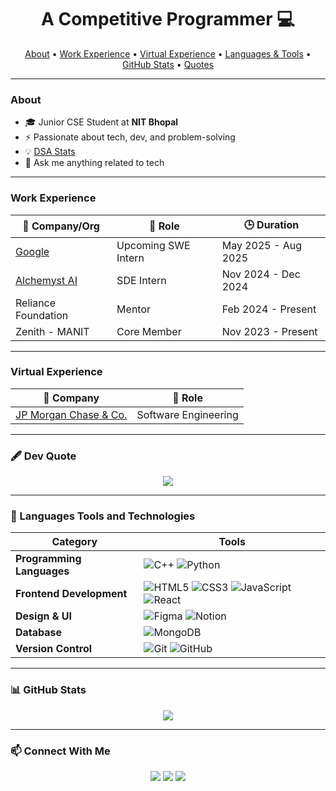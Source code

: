 <h1 align="center">A Competitive Programmer 💻</h1>

<p align="center">
  <a href="#about">About</a> •
  <a href="#work-experience">Work Experience</a> •
  <a href="#virtual-experience">Virtual Experience</a> •
  <a href="#languages-tools-and-technologies-">Languages & Tools</a> •
  <a href="#github-stats">GitHub Stats</a> •
  <a href="#️-dev-quote">Quotes</a>
</p>

---

### About

- 🎓 Junior CSE Student at **NIT Bhopal**
- ⚡ Passionate about tech, dev, and problem-solving
- 💡 [DSA Stats](https://leetcode.com/YOUR_USERNAME)
- 💬 Ask me anything related to tech

---

### Work Experience

| 🏢 Company/Org | 💼 Role | 🕒 Duration |
|---------------|--------|------------|
| [Google](https://careers.google.com/) | Upcoming SWE Intern | May 2025 - Aug 2025 |
| [Alchemyst AI](https://alchemyst.ai/) | SDE Intern | Nov 2024 - Dec 2024 |
| Reliance Foundation | Mentor | Feb 2024 - Present |
| Zenith - MANIT | Core Member | Nov 2023 - Present |

---

### Virtual Experience

| 🏢 Company | 💼 Role |
|-----------|---------|
| [JP Morgan Chase & Co.](https://careers.jpmorgan.com/) | Software Engineering |

---

### 🖋️ Dev Quote

<p align="center">
  <img src="https://readme-quote.vercel.app/api?quote=The%20separation%20of%20architectural%20effort%20from%20implementation%20is%20a%20very%20powerful%20way%20of%20getting%20conceptual%20integrity%20on%20very%20large%20projects.&author=Fred%20Brooks&theme=dark" />
</p>

---

### 🚀 Languages Tools and Technologies

| Category | Tools |
|----------|-------|
| **Programming Languages** | ![C++](https://img.shields.io/badge/C++-00599C?style=flat&logo=c%2B%2B&logoColor=white) ![Python](https://img.shields.io/badge/Python-FFD43B?style=flat&logo=python&logoColor=darkgreen) |
| **Frontend Development** | ![HTML5](https://img.shields.io/badge/HTML5-E34F26?style=flat&logo=html5&logoColor=white) ![CSS3](https://img.shields.io/badge/CSS3-1572B6?style=flat&logo=css3&logoColor=white) ![JavaScript](https://img.shields.io/badge/JavaScript-F7DF1E?style=flat&logo=javascript&logoColor=black) ![React](https://img.shields.io/badge/React-20232A?style=flat&logo=react&logoColor=61DAFB) |
| **Design & UI** | ![Figma](https://img.shields.io/badge/Figma-F24E1E?style=flat&logo=figma&logoColor=white) ![Notion](https://img.shields.io/badge/Notion-000000?style=flat&logo=notion&logoColor=white) |
| **Database** | ![MongoDB](https://img.shields.io/badge/MongoDB-4EA94B?style=flat&logo=mongodb&logoColor=white) |
| **Version Control** | ![Git](https://img.shields.io/badge/Git-F05032?style=flat&logo=git&logoColor=white) ![GitHub](https://img.shields.io/badge/GitHub-181717?style=flat&logo=github&logoColor=white) |

---

### 📊 GitHub Stats

<p align="center">
  <img src="https://github-readme-streak-stats.herokuapp.com/?user=monk0707&theme=orange" />
</p>

---

### 📫 Connect With Me

<p align="center">
  <a href="https://github.com/monk0707"><img src="https://img.shields.io/badge/GitHub-181717?style=for-the-badge&logo=github&logoColor=white" /></a>
  <a href="https://linkedin.com/in/YOUR_USERNAME"><img src="https://img.shields.io/badge/LinkedIn-0077B5?style=for-the-badge&logo=linkedin&logoColor=white" /></a>
  <a href="mailto:yourname@gmail.com"><img src="https://img.shields.io/badge/Gmail-D14836?style=for-the-badge&logo=gmail&logoColor=white" /></a>
</p>
